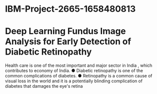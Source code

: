 # IBM-Project-2665-1658480813
# Deep Learning Fundus Image Analysis for Early Detection of Diabetic Retinopathy
 Health care is one of the most important and major sector in India , which
contributes to economy of India.
● Diabetic retinopathy is one of the common complications of diabetes.
● Retinopathy is a common cause of visual loss in the world and it is a
potentially blinding complication of diabetes that damages the eye's retina
